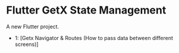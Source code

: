 # Flutter GetX State Management

A new Flutter project.

- 1: [Getx Navigator & Routes (How to pass data between different screens)]



<!-- - 1: Getx Dialog Alert
- 2: Getx Bottom Sheet
- 3: Getx Change Light & Dark Theme with GetX Flutter




## Flutter GetX Dialog Alert And Bottom Sheet Ui Preview


<table>
  
  
<tr>                    
   <th> GetX Dialog Alert View</th>
   <th> GetX Bottom Sheet View</th>
   <th> GetX Light Theme View</th>
   <th> GetX Dark Theme View</th>
</tr>  
  
  
  
<tr>

<td>
  <img src="https://github.com/mdsomad/Flutter_Get-X_State_Management/assets/103892160/29146a9e-1cb2-4943-9700-2b0f14aea9e8" alt="Getx Dialog Alert View Example" width="260"/>
</td>

<td>
  <img src="https://github.com/mdsomad/Flutter_Get-X_State_Management/assets/103892160/361ac888-a05b-47f8-8902-9015ef209c4a" alt=" GetX Bottom Sheet View Example" width="260"/>
</td>


<td>
  <img src="https://github.com/mdsomad/Flutter_Get-X_State_Management/assets/103892160/fe5ba3a9-1004-4a6d-b59f-5e8bfc6177c3" alt=" GetX Light Theme View Example" width="260"/>
</td>


<td>
  <img src="https://github.com/mdsomad/Flutter_Get-X_State_Management/assets/103892160/48f0fe0a-f7b5-4eb7-bdeb-8b67e13b47cc" alt=" GetX Dark Theme View Example" width="260"/>
</td>


  
</tr>

</table> -->
